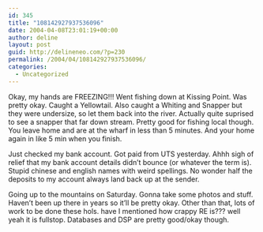 ```yaml
---
id: 345
title: "108142927937536096"
date: 2004-04-08T23:01:19+00:00
author: deline
layout: post
guid: http://delineneo.com/?p=230
permalink: /2004/04/108142927937536096/
categories:
  - Uncategorized
---
```

Okay, my hands are FREEZING!!! Went fishing down at Kissing Point. Was pretty okay. Caught a Yellowtail. Also caught a Whiting and Snapper but they were undersize, so let them back into the river. Actually quite suprised to see a snapper that far down stream. Pretty good for fishing local though. You leave home and are at the wharf in less than 5 minutes. And your home again in like 5 min when you finish.

Just checked my bank account. Got paid from UTS yesterday. Ahhh sigh of relief that my bank account details didn&#8217;t bounce (or whatever the term is). Stupid chinese and english names with weird spellings. No wonder half the deposits to my account always land back up at the sender.

Going up to the mountains on Saturday. Gonna take some photos and stuff. Haven&#8217;t been up there in years so it&#8217;ll be pretty okay. Other than that, lots of work to be done these hols. have I mentioned how crappy RE is??? well yeah it is fullstop. Databases and DSP are pretty good/okay though.